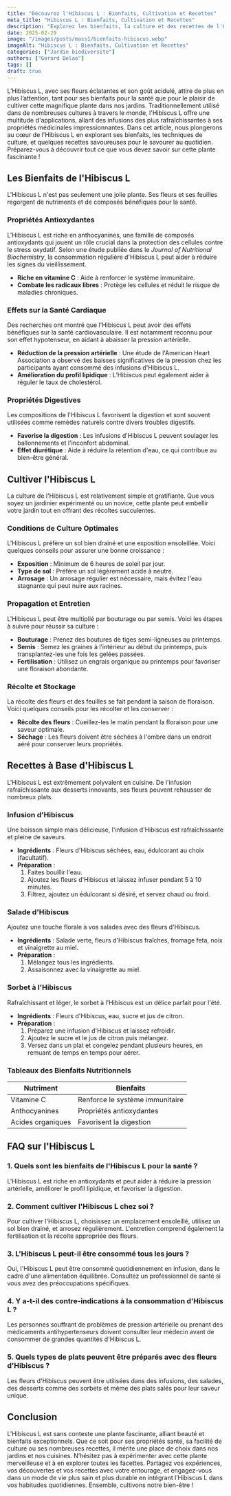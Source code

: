 ```yaml
---
title: "Découvrez l'Hibiscus L : Bienfaits, Cultivation et Recettes"
meta_title: "Hibiscus L : Bienfaits, Cultivation et Recettes"
description: "Explorez les bienfaits, la culture et des recettes de l'Hibiscus L. Tout ce que vous devez savoir sur cette plante fascinante."
date: 2025-02-29
image: "/images/posts/mass1/bienfaits-hibiscus.webp"
imageAlt: "Hibiscus L : Bienfaits, Cultivation et Recettes"
categories: ["Jardin biodiversite"]
authors: ["Gerard Delao"]
tags: []
draft: true
---
```


L’Hibiscus L, avec ses fleurs éclatantes et son goût acidulé, attire de plus en plus l’attention, tant pour ses bienfaits pour la santé que pour le plaisir de cultiver cette magnifique plante dans nos jardins. Traditionnellement utilisé dans de nombreuses cultures à travers le monde, l'Hibiscus L offre une multitude d'applications, allant des infusions des plus rafraîchissantes à ses propriétés médicinales impressionnantes. Dans cet article, nous plongerons au cœur de l'Hibiscus L en explorant ses bienfaits, les techniques de culture, et quelques recettes savoureuses pour le savourer au quotidien. Préparez-vous à découvrir tout ce que vous devez savoir sur cette plante fascinante !

## Les Bienfaits de l'Hibiscus L

L'Hibiscus L n'est pas seulement une jolie plante. Ses fleurs et ses feuilles regorgent de nutriments et de composés bénéfiques pour la santé.

### Propriétés Antioxydantes

L'Hibiscus L est riche en anthocyanines, une famille de composés antioxydants qui jouent un rôle crucial dans la protection des cellules contre le stress oxydatif. Selon une étude publiée dans le *Journal of Nutritional Biochemistry*, la consommation régulière d'Hibiscus L peut aider à réduire les signes du vieillissement.

- **Riche en vitamine C** : Aide à renforcer le système immunitaire.
- **Combate les radicaux libres** : Protège les cellules et réduit le risque de maladies chroniques.

### Effets sur la Santé Cardiaque

Des recherches ont montré que l'Hibiscus L peut avoir des effets bénéfiques sur la santé cardiovasculaire. Il est notamment reconnu pour son effet hypotenseur, en aidant à abaisser la pression artérielle.

- **Réduction de la pression artérielle** : Une étude de l'American Heart Association a observé des baisses significatives de la pression chez les participants ayant consommé des infusions d'Hibiscus L.
- **Amélioration du profil lipidique** : L’Hibiscus peut également aider à réguler le taux de cholestérol.

### Propriétés Digestives

Les compositions de l'Hibiscus L favorisent la digestion et sont souvent utilisées comme remèdes naturels contre divers troubles digestifs.

- **Favorise la digestion** : Les infusions d'Hibiscus L peuvent soulager les ballonnements et l'inconfort abdominal.
- **Effet diurétique** : Aide à réduire la rétention d'eau, ce qui contribue au bien-être général.

## Cultiver l'Hibiscus L

La culture de l'Hibiscus L est relativement simple et gratifiante. Que vous soyez un jardinier expérimenté ou un novice, cette plante peut embellir votre jardin tout en offrant des récoltes succulentes.

### Conditions de Culture Optimales

L'Hibiscus L préfère un sol bien drainé et une exposition ensoleillée. Voici quelques conseils pour assurer une bonne croissance :

- **Exposition** : Minimum de 6 heures de soleil par jour.
- **Type de sol** : Préfère un sol légèrement acide à neutre.
- **Arrosage** : Un arrosage régulier est nécessaire, mais évitez l'eau stagnante qui peut nuire aux racines.

### Propagation et Entretien

L'Hibiscus L peut être multiplié par bouturage ou par semis. Voici les étapes à suivre pour réussir sa culture :

- **Bouturage** : Prenez des boutures de tiges semi-ligneuses au printemps.
- **Semis** : Semez les graines à l’intérieur au début du printemps, puis transplantez-les une fois les gelées passées.
- **Fertilisation** : Utilisez un engrais organique au printemps pour favoriser une floraison abondante.

### Récolte et Stockage

La récolte des fleurs et des feuilles se fait pendant la saison de floraison. Voici quelques conseils pour les récolter et les conserver :

- **Récolte des fleurs** : Cueillez-les le matin pendant la floraison pour une saveur optimale.
- **Séchage** : Les fleurs doivent être séchées à l'ombre dans un endroit aéré pour conserver leurs propriétés.

## Recettes à Base d'Hibiscus L

L'Hibiscus L est extrêmement polyvalent en cuisine. De l'infusion rafraîchissante aux desserts innovants, ses fleurs peuvent rehausser de nombreux plats.

### Infusion d'Hibiscus

Une boisson simple mais délicieuse, l'infusion d'Hibiscus est rafraîchissante et pleine de saveurs.

- **Ingrédients** : Fleurs d'Hibiscus séchées, eau, édulcorant au choix (facultatif).
- **Préparation** :
  1. Faites bouillir l'eau.
  2. Ajoutez les fleurs d'Hibiscus et laissez infuser pendant 5 à 10 minutes.
  3. Filtrez, ajoutez un édulcorant si désiré, et servez chaud ou froid.

### Salade d'Hibiscus

Ajoutez une touche florale à vos salades avec des fleurs d'Hibiscus.

- **Ingrédients** : Salade verte, fleurs d'Hibiscus fraîches, fromage feta, noix et vinaigrette au miel.
- **Préparation** :
  1. Mélangez tous les ingrédients.
  2. Assaisonnez avec la vinaigrette au miel.

### Sorbet à l'Hibiscus

Rafraîchissant et léger, le sorbet à l'Hibiscus est un délice parfait pour l'été.

- **Ingrédients** : Fleurs d'Hibiscus, eau, sucre et jus de citron.
- **Préparation** :
  1. Préparez une infusion d'Hibiscus et laissez refroidir.
  2. Ajoutez le sucre et le jus de citron puis mélangez.
  3. Versez dans un plat et congelez pendant plusieurs heures, en remuant de temps en temps pour aérer.

### Tableaux des Bienfaits Nutritionnels

| Nutriment          | Bienfaits           |
|-------------------|---------------------|
| Vitamine C        | Renforce le système immunitaire |
| Anthocyanines     | Propriétés antioxydantes  |
| Acides organiques  | Favorisent la digestion |

## FAQ sur l'Hibiscus L

### 1. Quels sont les bienfaits de l'Hibiscus L pour la santé ?
L'Hibiscus L est riche en antioxydants et peut aider à réduire la pression artérielle, améliorer le profil lipidique, et favoriser la digestion.

### 2. Comment cultiver l'Hibiscus L chez soi ?
Pour cultiver l'Hibiscus L, choisissez un emplacement ensoleillé, utilisez un sol bien drainé, et arrosez régulièrement. L'entretien comprend également la fertilisation et la récolte appropriée des fleurs.

### 3. L'Hibiscus L peut-il être consommé tous les jours ?
Oui, l'Hibiscus L peut être consommé quotidiennement en infusion, dans le cadre d'une alimentation équilibrée. Consultez un professionnel de santé si vous avez des préoccupations spécifiques.

### 4. Y a-t-il des contre-indications à la consommation d'Hibiscus L ?
Les personnes souffrant de problèmes de pression artérielle ou prenant des médicaments antihypertenseurs doivent consulter leur médecin avant de consommer de grandes quantités d'Hibiscus L.

### 5. Quels types de plats peuvent être préparés avec des fleurs d'Hibiscus ?
Les fleurs d'Hibiscus peuvent être utilisées dans des infusions, des salades, des desserts comme des sorbets et même des plats salés pour leur saveur unique.

## Conclusion

L'Hibiscus L est sans conteste une plante fascinante, alliant beauté et bienfaits exceptionnels. Que ce soit pour ses propriétés santé, sa facilité de culture ou ses nombreuses recettes, il mérite une place de choix dans nos jardins et nos cuisines. N’hésitez pas à expérimenter avec cette plante merveilleuse et à en explorer toutes les facettes. Partagez vos expériences, vos découvertes et vos recettes avec votre entourage, et engagez-vous dans un mode de vie plus sain et plus durable en intégrant l’Hibiscus L dans vos habitudes quotidiennes. Ensemble, cultivons notre bien-être !

